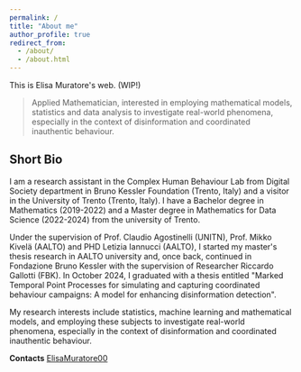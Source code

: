 ```yaml
---
permalink: /
title: "About me"
author_profile: true
redirect_from: 
  - /about/
  - /about.html
---
```


This is Elisa Muratore's web. (WIP!)

> Applied Mathematician, interested in employing mathematical models, statistics and data analysis to investigate real-world phenomena, especially in the context of disinformation and coordinated inauthentic behaviour.

Short Bio
------

I am a research assistant in the Complex Human Behaviour Lab from Digital Society department in Bruno Kessler Foundation (Trento, Italy) and a visitor in the University of Trento (Trento, Italy). I have a Bachelor degree in Mathematics (2019-2022) and a Master degree in Mathematics for Data Science (2022-2024) from the university of Trento.

Under the supervision of Prof. Claudio Agostinelli (UNITN), Prof. Mikko Kivelä (AALTO) and PHD Letizia Iannucci (AALTO), I started my master's thesis research in AALTO university and, once back, continued in Fondazione Bruno Kessler with the supervision of Researcher Riccardo Gallotti (FBK). In October 2024, I graduated with a thesis entitled "Marked Temporal Point Processes for simulating and capturing coordinated behaviour campaigns: A model for enhancing disinformation detection".

My research interests include statistics, machine learning and mathematical models, and employing these subjects to investigate real-world phenomena, especially in the context of disinformation and coordinated inauthentic behaviour.

**Contacts**
[ElisaMuratore00](https://github.com/ElisaMuratore00)


